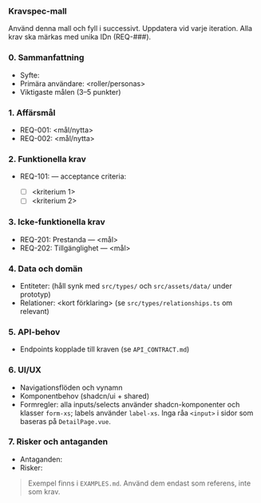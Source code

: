 ### Kravspec-mall

Använd denna mall och fyll i successivt. Uppdatera vid varje iteration. Alla krav ska märkas med unika IDn (REQ-###).

### 0. Sammanfattning

- Syfte: <beskriv syftet med projektet>
- Primära användare: <roller/personas>
- Viktigaste målen (3–5 punkter)

### 1. Affärsmål

- REQ-001: <mål/nytta>
- REQ-002: <mål/nytta>

### 2. Funktionella krav

- REQ-101: <funktion> — acceptance criteria:
  - [ ] <kriterium 1>
  - [ ] <kriterium 2>

### 3. Icke-funktionella krav

- REQ-201: Prestanda — <mål>
- REQ-202: Tillgänglighet — <mål>

### 4. Data och domän

- Entiteter: <lista> (håll synk med `src/types/` och `src/assets/data/` under prototyp)
- Relationer: <kort förklaring> (se `src/types/relationships.ts` om relevant)

### 5. API-behov

- Endpoints kopplade till kraven (se `API_CONTRACT.md`)

### 6. UI/UX

- Navigationsflöden och vynamn
- Komponentbehov (shadcn/ui + shared)
 - Formregler: alla inputs/selects använder shadcn-komponenter och klasser `form-xs`; labels använder `label-xs`. Inga råa `<input>` i sidor som baseras på `DetailPage.vue`.

### 7. Risker och antaganden

- Antaganden: <lista>
- Risker: <lista>

> Exempel finns i `EXAMPLES.md`. Använd dem endast som referens, inte som krav.
